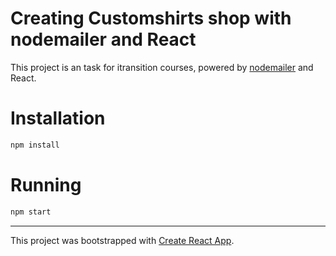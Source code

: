 # Creating Customshirts  shop with nodemailer and React

This project is an task for itransition courses, powered by [nodemailer](https://nodemailer.com) and React.


# Installation

```sh
npm install
```

# Running

```sh
npm start
```

------

This project was bootstrapped with [Create React App](https://github.com/facebookincubator/create-react-app).
